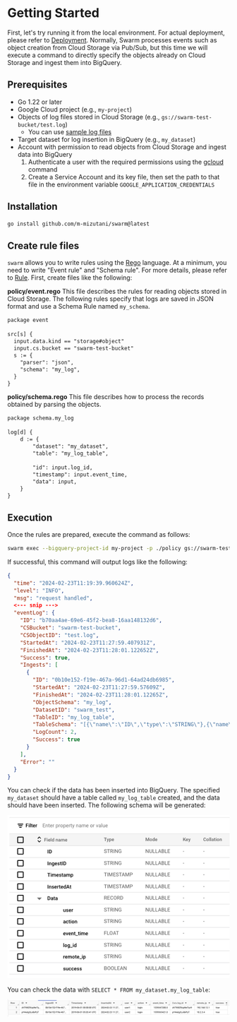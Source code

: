 # Getting Started

First, let's try running it from the local environment. For actual deployment, please refer to [Deployment](docs/deployment.md). Normally, Swarm processes events such as object creation from Cloud Storage via Pub/Sub, but this time we will execute a command to directly specify the objects already on Cloud Storage and ingest them into BigQuery.

## Prerequisites

- Go 1.22 or later
- Google Cloud project (e.g., `my-project`)
- Objects of log files stored in Cloud Storage (e.g., `gs://swarm-test-bucket/test.log`)
  - You can use [sample log files](../examples/readme/data/test.log)
- Target dataset for log insertion in BigQuery (e.g., `my_dataset`)
- Account with permission to read objects from Cloud Storage and ingest data into BigQuery
    1. Authenticate a user with the required permissions using the [gcloud](https://cloud.google.com/sdk/gcloud) command
    2. Create a Service Account and its key file, then set the path to that file in the environment variable `GOOGLE_APPLICATION_CREDENTIALS`

## Installation

```bash
go install github.com/m-mizutani/swarm@latest
```

## Create rule files

`swarm` allows you to write rules using the [Rego](https://www.openpolicyagent.org/docs/latest/policy-language/) language. At a minimum, you need to write "Event rule" and "Schema rule". For more details, please refer to [Rule](./docs/rule.md). First, create files like the following:

**policy/event.rego**
This file describes the rules for reading objects stored in Cloud Storage. The following rules specify that logs are saved in JSON format and use a Schema Rule named `my_schema`.

```rego
package event

src[s] {
  input.data.kind == "storage#object"
  input.cs.bucket == "swarm-test-bucket"
  s := {
    "parser": "json",
    "schema": "my_log",
  }
}
```

**policy/schema.rego**
This file describes how to process the records obtained by parsing the objects.

```rego
package schema.my_log

log[d] {
    d := {
        "dataset": "my_dataset",
        "table": "my_log_table",

        "id": input.log_id,
        "timestamp": input.event_time,
        "data": input,
    }
}
```

## Execution

Once the rules are prepared, execute the command as follows:

```bash
swarm exec --bigquery-project-id my-project -p ./policy gs://swarm-test-bucket/test.log | jq
```

If successful, this command will output logs like the following:

```json
{
  "time": "2024-02-23T11:19:39.960624Z",
  "level": "INFO",
  "msg": "request handled",
  <--- snip --->
  "eventLog": {
    "ID": "b70aa4ae-69e6-45f2-bea8-16aa148132d6",
    "CSBucket": "swarm-test-bucket",
    "CSObjectID": "test.log",
    "StartedAt": "2024-02-23T11:27:59.407931Z",
    "FinishedAt": "2024-02-23T11:28:01.122652Z",
    "Success": true,
    "Ingests": [
      {
        "ID": "0b10e152-f19e-467a-96d1-64ad24db6985",
        "StartedAt": "2024-02-23T11:27:59.57609Z",
        "FinishedAt": "2024-02-23T11:28:01.12265Z",
        "ObjectSchema": "my_log",
        "DatasetID": "swarm_test",
        "TableID": "my_log_table",
        "TableSchema": "[{\"name\":\"ID\",\"type\":\"STRING\"},{\"name\":\"IngestID\",\"type\":\"STRING\"},{\"name\":\"Timestamp\",\"type\":\"TIMESTAMP\"},{\"name\":\"IngestedAt\",\"type\":\"TIMESTAMP\"},{\"fields\":[{\"name\":\"user\",\"type\":\"STRING\"},{\"name\":\"action\",\"type\":\"STRING\"},{\"name\":\"event_time\",\"type\":\"FLOAT\"},{\"name\":\"log_id\",\"type\":\"STRING\"},{\"name\":\"remote_ip\",\"type\":\"STRING\"},{\"name\":\"success\",\"type\":\"BOOLEAN\"}],\"name\":\"Data\",\"type\":\"RECORD\"}]",
        "LogCount": 2,
        "Success": true
      }
    ],
    "Error": ""
  }
}
```

You can check if the data has been inserted into BigQuery. The specified `my_dataset` should have a table called `my_log_table` created, and the data should have been inserted. The following schema will be generated:

![](./images/readme/bq_schema.png)

You can check the data with `SELECT * FROM my_dataset.my_log_table`:

![](./images/readme/bq_result.png)
